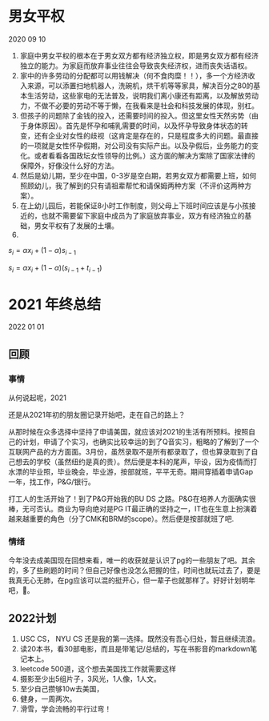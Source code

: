 # 男女平权

2020 09 10

1. 家庭中男女平权的根本在于男女双方都有经济独立权，即是男女双方都有经济独立的能力。为家庭而放弃事业往往会导致丧失经济权，进而丧失话语权。
2. 家中的许多劳动的分配都可以用钱解决（何不食肉糜！！），多一个方经济收入来源，可以添置扫地机器人，洗碗机，烘干机等等家具，解决百分之80的基本生活劳动，这些家电的无法普及，说明我们离小康还有距离，以及解放劳动力，不做不必要的劳动不等于懒，在我看来是社会和科技发展的体现，别杠。
3. 但孩子的问题除了金钱的投入，还需要时间的投入。但这里女性天然劣势（由于身体原因）。首先是怀孕和哺乳需要的时间，以及怀孕导致身体状态的转变，还有企业对女性的歧视（这肯定是存在的，只是程度多大的问题。最直接的一项就是女性怀孕假期，对公司没有实际产出。以及孕假后，业务能力的变化。或者看看各国政坛女性领导的比例。）这方面的解决方案除了国家法律的保障外，好像没什么好的方法。
4. 然后是幼儿期，至少在中国，0-3岁是空白期，若男女双方都需要上班，如何照顾幼儿，我了解到的只有请祖辈帮忙和请保姆两种方案（不评价这两种方案）。
5. 在上幼儿园后，若能保证8小时工作制度，则父母上下班时间应该是与小孩接近的，也就不需要留下家庭中成员为了家庭放弃事业，双方有经济独立的基础，男女平权有了发展的土壤。
6. 
$s_i = \alpha x_i + (1 - \alpha) s_{i-1}$

$s_i = \alpha x_i + (1 - \alpha) (s_{i-1} + t_{i-1})$

# 2021 年终总结

2022 01 01
## 回顾

### 事情
从何说起呢，2021

还是从2021年初的朋友圈记录开始吧，走在自己的路上？

从那时候在众多选择中坚持了申请美国，就应该对2021的生活有所预料。按照自己的计划，申请了个实习，也确实比较幸运的到了Q音实习，粗略的了解到了一个互联网产品的方方面面。3月份，虽然录取不是所有都录取了，但也算录取到了自己想去的学校（虽然纽约是真的贵）。然后便是本科的尾声，毕设，因为疫情而打水漂的毕业照，毕业晚会，毕业游，按部就班，平平无奇。期间穿插着申请Gap 一年，找工作，P&G/银行。

打工人的生活开始了！到了P&G开始我的BU DS 之路。P&G在培养人方面确实很棒，无可否认。商业为导向绝对是PG IT最正确的坚持之一，IT也在生意上扮演着越来越重要的角色（分了CMK和BRM的scope）。然后便是按部就班了吧.

### 情绪
今年没去成美国现在回想来看，唯一的收获就是认识了pg的一些朋友了吧。其余的，多了些刷题的时间？但自己好像也没怎么把握的住，时间也就玩过去了，要是我真无心无肺，在pg应该可以混的挺开心，但一辈子也就那样了。好好计划明年吧，🤦‍。

## 2022计划

1. USC CS， NYU CS 还是我的第一选择。既然没有吾心归处，暂且继续流浪。
2. 读20本书，看30部电影，而且是带笔记/总结的，写在书影音的markdown笔记本上。
3. leetcode 500道，这个想去美国找工作就需要这样
4. 摄影至少出5组片子，3风光，1人像，1人文。
5. 至少自己攒够10w去美国，
6. 健身，一周两次。
7. 滑雪，学会流畅的平行过弯！


